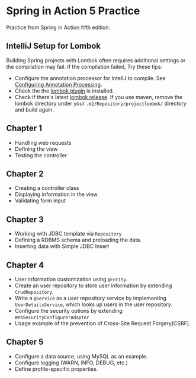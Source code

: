 # Spring in Action 5 Practice
Practice from Spring in Action fifth edition.

## IntelliJ Setup for Lombok
Building Spring projects with Lombok often requires additional settings or the compilation may fail. If the compilation failed, Try these tips:
* Configure the annotation processor for IntellJ to compile. See [Configuring Annotation Processing](https://www.jetbrains.com/help/idea/configuring-annotation-processing.html).
* Check the the [lombok plugin](https://projectlombok.org/setup/intellij) is installed.
* Check if there's latest [lombok release](https://projectlombok.org/download). If you use maven, remove the lombok directory under your ```.m2/Repository/projectlombok/``` directory and build again.

## Chapter 1
* Handling web requests
* Defining the view
* Testing the controller

## Chapter 2
* Creating a controller class
* Displaying information in the view
* Validating form input

## Chapter 3
* Working with JDBC template via ```Repository```
* Defining a RDBMS schema and preloading the data.
* Inserting data with Simple JDBC Insert

## Chapter 4
* User information customization using ```@Entity```.
* Create an user repository to store user information by extending ```CrudRepository```. 
* Write a ```@Service``` as a user repository service by implementing ```UserDetailsService```, which looks up users in the user repository.
* Configure the security options by extending ```WebSecurityConfigurerAdapter```
* Usage example of the prevention of Cross-Site Request Forgery(CSRF).

## Chapter 5
* Configure a data source, using MySQL as an example.
* Configure logging (WARN, INFO, DEBUG, etc.)
* Define profile-specific properties.
